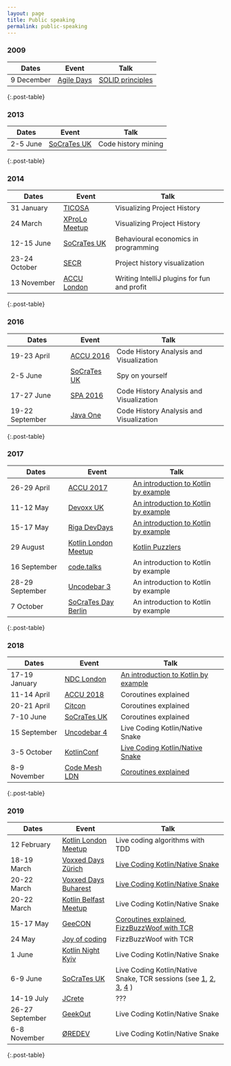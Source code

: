 ```yaml
---
layout: page
title: Public speaking
permalink: public-speaking
---
```


### 2009

| Dates | Event | Talk |
| --- | --- | --- |
| 9 December | [Agile Days](http://2009.agiledays.ru) | [SOLID principles](https://www.youtube.com/watch?v=av9ykUpscyk) |
{:.post-table}

### 2013

| Dates | Event | Talk |
| --- | --- | --- |
| 2-5 June        | [SoCraTes UK](http://socratesuk.org) | Code history mining |
{:.post-table}

### 2014

| Dates | Event | Talk |
| --- | --- | --- |
| 31 January    | [TICOSA](http://www.ticosa.org) | Visualizing Project History |
| 24 March      | [XProLo Meetup](https://www.meetup.com/Extreme-Programmers-London/events/167057442) | Visualizing Project History |
| 12-15 June    | [SoCraTes UK](http://socratesuk.org) | Behavioural economics in programming |
| 23-24 October | [SECR](http://2014.secrus.org/lang/en) | Project history visualization |
| 13 November   | [ACCU London](https://www.meetup.com/ACCULondon/events/209671672) | Writing IntelliJ plugins for fun and profit |
{:.post-table}

### 2016

| Dates | Event | Talk |
| --- | --- | --- |
| 19-23 April     | [ACCU 2016](https://accu.org/index.php/conferences/accu_conference_2016) | Code History Analysis and Visualization |
| 2-5 June        | [SoCraTes UK](http://socratesuk.org) | Spy on yourself |
| 17-27 June      | [SPA 2016](https://spaconference.org/spa2016) | Code History Analysis and Visualization |
| 19-22 September | [Java One](https://en.wikipedia.org/wiki/JavaOne) | Code History Analysis and Visualization |
{:.post-table}

### 2017

| Dates | Event | Talk |
| --- | --- | --- |
| 26-29 April     | [ACCU 2017](https://conference.accu.org/2017/accu2017.html) | [An introduction to Kotlin by example](https://www.youtube.com/watch?v=uZqo21geUa0) | 
| 11-12 May       | [Devoxx UK](http://www.devoxx.co.uk) | [An introduction to Kotlin by example](https://www.youtube.com/watch?v=pjC8C1xid3k) |
| 15-17 May       | [Riga DevDays](https://rigadevdays.lv/) | [An introduction to Kotlin by example](https://www.youtube.com/watch?v=k1QUKaDMiYU) |
| 29 August       | [Kotlin London Meetup](https://www.meetup.com/kotlin-london/events/241918493/) | [Kotlin Puzzlers](https://github.com/dkandalov/kotlin-puzzlers) |
| 16 September    | [code.talks](https://www.codetalks.de) | An introduction to Kotlin by example |
| 28-29 September | [Uncodebar 3](https://codebar.io/events/uncodebar-3) | An introduction to Kotlin by example |
| 7 October       | [SoCraTes Day Berlin](https://www.meetup.com/Software-Craftsmanship-Berlin/events/241973901/) | An introduction to Kotlin by example |
{:.post-table}

### 2018

| Dates | Event | Talk |
| --- | --- | --- |
| 17-19 January | [NDC London](https://ndc-london.com) | [An introduction to Kotlin by example](https://www.youtube.com/watch?v=6k7az23iZME) | 
| 11-14 April   | [ACCU 2018](https://conference.accu.org/2018/accu2018.html) | Coroutines explained |
| 20-21 April   | [Citcon](https://www.citconf.com/vienna2018) | Coroutines explained |
| 7-10 June     | [SoCraTes UK](http://socratesuk.org) | Coroutines explained |
| 15 September  | [Uncodebar 4](https://codebar.io/events/uncodebar-4) | Live Coding Kotlin/Native Snake |
| 3-5 October   | [KotlinConf](https://kotlinconf.com) | [Live Coding Kotlin/Native Snake](https://www.youtube.com/watch?v=U-gdJQeOVAk) |
| 8-9 November  | [Code Mesh LDN](https://codesync.global/conferences/code-mesh-2018/) | [Coroutines explained](https://www.youtube.com/watch?v=dWBsdh0BndM) |
{:.post-table}

### 2019

| Dates | Event | Talk |
| --- | --- | --- |
| 12 February     | [Kotlin London Meetup](https://www.meetup.com/kotlin-london/events/258399375/) | Live coding algorithms with TDD |
| 18-19 March     | [Voxxed Days Zürich](https://voxxeddays.com/zurich) | [Live Coding Kotlin/Native Snake](https://www.youtube.com/watch?v=dpapcHqXkKs) | 
| 20-22 March     | [Voxxed Days Buharest](https://romania.voxxeddays.com/bucharest/) | [Live Coding Kotlin/Native Snake](https://www.youtube.com/watch?v=OxtxyhDwmdw) | 
| 20-22 March     | [Kotlin Belfast Meetup](https://www.meetup.com/kotlin-belfast/events/259063462/) | Live Coding Kotlin/Native Snake | 
| 15-17 May       | [GeeCON](https://2019.geecon.org/) | [Coroutines explained](https://www.youtube.com/watch?v=ZOcJXRcqIQE), [FizzBuzzWoof with TCR](https://www.youtube.com/watch?v=BiHO0sIG_ZM) | 
| 24 May          | [Joy of coding](https://joyofcoding.org) | FizzBuzzWoof with TCR | 
| 1 June          | [Kotlin Night Kyiv](http://knightkyiv.com) | Live Coding Kotlin/Native Snake | 
| 6-9 June        | [SoCraTes UK](https://socratesuk.org) | Live Coding Kotlin/Native Snake, TCR sessions (see [1](https://www.youtube.com/watch?v=tmRRlzPWyYA), [2](https://www.youtube.com/watch?v=H0z_NhQIOHQ), [3](https://www.youtube.com/watch?v=wDhBNl_a0ww), [4](https://www.youtube.com/watch?v=JkMnqrML8dk) ) | 
| 14-19 July      | [JCrete](http://www.jcrete.org/) | ??? | 
| 26-27 September | [GeekOut](https://2019.geekout.ee) | Live Coding Kotlin/Native Snake | 
| 6-8 November    | [ØREDEV](https://oredev.org) | Live Coding Kotlin/Native Snake | 
{:.post-table}
